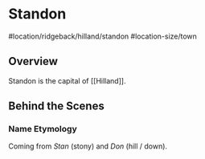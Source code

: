 # Standon
#location/ridgeback/hilland/standon #location-size/town

## Overview
Standon is the capital of [[Hilland]].

## Behind the Scenes
### Name Etymology
Coming from *Stan* (stony) and *Don* (hill / down).
